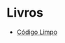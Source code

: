 # Livros
- [Código Limpo](https://github.com/aldiney-moreira/my-studies/tree/main/books/clean_code)
